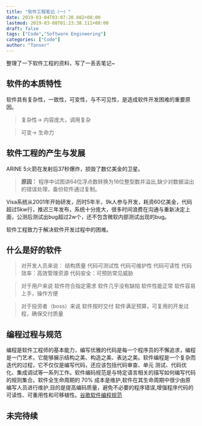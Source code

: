 ```yaml
---
title: "软件工程笔记（一）"
date: 2019-03-04T03:07:20.602+08:00
lastmod: 2019-03-08T01:23:38.111+08:00
draft: false
tags: ["Code","Software Engineering"]
categories: ["Code"]
author: "Tonser"
---
```

整理了一下软件工程的资料，写了一丢丢笔记~
<!--more-->


## 软件的本质特性
软件具有复杂性，一致性，可变性，与不可见性，是造成软件开发困难的重要原因。

> 复杂性-> 内容庞大，调用复杂

> 可变-> 生命力

## 软件工程的产生与发展
ARINE 5火箭在发射后37秒爆炸，损毁了数亿美金的卫星。

> **原因：**
程序中试图讲64位浮点数转换为16位整型数并溢出,缺少对数据溢出的错误处理，备份软件通过复制。

Visa系统从2001年开始研发，历时5年半，9k人参与开发，耗资60亿美金，代码超过5kw行，推迟三年发布，系统十分庞大，很多时间浪费在沟通与重新决定上面，公测后测试出bug超过2w个，还不包含微软内部测试出现的bug。

软件工程致力于解决软件开发过程中的困难。

## 什么是好的软件

> 对开发人员来说：
结构质量 代码可测试性 代码可维护性 代码可读性
代码效率：高效管理资源 代码安全：可预防常见威胁

> 对于用户来说
软件符合指定需求 软件几乎没有缺陷 软件性能正常 软件容易上手，操作方便

> 对于投资者（boss）来说
软件按时交付 软件满足预算，可复用的开发过程，确保交付质量

## 编程过程与规范
编程是软件工程师的基本能力，编写优雅的代码是每一个程序员的不懈追求，编程是一门艺术，它能够展示结构之美、构造之美、表达之美。软件编程是一个复杂而迭代的过程，它不仅仅是编写代码，还应该包括代码审查、单元 测试、代码优化、集成调试等一系列工作。软件编码规范是与特定语言相关的描写如何编写代码的规则集合。软件全生命周期的 70% 成本是维护,软件在其生命周期中很少由原编写人员进行维护,目的是提高编码质量，避免不必要的程序错误,增强程序代码的可读性、可重用性和可移植性。[谷歌软件编程规范](https://github.com/google/styleguide)

## 未完待续